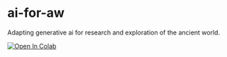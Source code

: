 # ai-for-aw
Adapting generative ai for research and exploration of the ancient world.

[![Open In Colab](https://colab.research.google.com/assets/colab-badge.png)](https://colab.research.google.com/github/as-for-aw/ai-for-aw/blob/main/app.ipynb)

